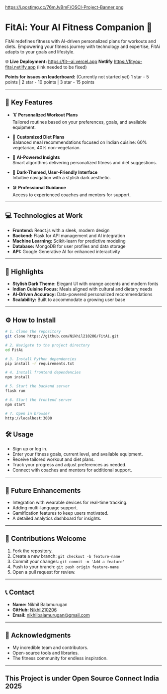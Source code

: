 https://i.postimg.cc/76mJvBmF/OSCI-Project-Banner.png
# FitAi: Your AI Fitness Companion 🌟

FitAi redefines fitness with AI-driven personalized plans for workouts and diets. Empowering your fitness journey with technology and expertise, FitAi adapts to your goals and lifestyle.

🌐 **Live Deployment:** https://fit--ai.vercel.app
**Netlify** https://fityou-fitai.netlify.app (link needed to be fixed)

**Points for issues on leaderboard:** (Currently not started yet)
1 star - 5 points | 
2 star - 10 points |
3 star - 15 points

---

## 🌟 Key Features

- 🏋️ **Personalized Workout Plans**  
  Tailored routines based on your preferences, goals, and available equipment.

- 🥗 **Customized Diet Plans**  
  Balanced meal recommendations focused on Indian cuisine: 60% vegetarian, 40% non-vegetarian.

- 🤖 **AI-Powered Insights**  
  Smart algorithms delivering personalized fitness and diet suggestions.

- 🎨 **Dark-Themed, User-Friendly Interface**  
  Intuitive navigation with a stylish dark aesthetic.

- 🛠️ **Professional Guidance**  
  Access to experienced coaches and mentors for support.

---

## 💻 Technologies at Work

- **Frontend:** React.js with a sleek, modern design  
- **Backend:** Flask for API management and AI integration  
- **Machine Learning:** Scikit-learn for predictive modeling  
- **Database:** MongoDB for user profiles and data storage  
- **API:** Google Generative AI for enhanced interactivity

---

## 🎯 Highlights

- **Stylish Dark Theme:** Elegant UI with orange accents and modern fonts  
- **Indian Cuisine Focus:** Meals aligned with cultural and dietary needs  
- **AI-Driven Accuracy:** Data-powered personalized recommendations  
- **Scalability:** Built to accommodate a growing user base

---

## ⚙️ How to Install

```bash
# 1. Clone the repository
git clone https://github.com/Nikhil210206/FitAi.git

# 2. Navigate to the project directory
cd FitAi

# 3. Install Python dependencies
pip install -r requirements.txt

# 4. Install frontend dependencies
npm install

# 5. Start the backend server
flask run

# 6. Start the frontend server
npm start

# 7. Open in browser
http://localhost:3000
```

## 🛠️ Usage

- Sign up or log in.  
- Enter your fitness goals, current level, and available equipment.  
- Receive tailored workout and diet plans.  
- Track your progress and adjust preferences as needed.  
- Connect with coaches and mentors for additional support.  

---

## 🚀 Future Enhancements

- Integration with wearable devices for real-time tracking.  
- Adding multi-language support.  
- Gamification features to keep users motivated.  
- A detailed analytics dashboard for insights.  

---

## 🤝 Contributions Welcome

1. Fork the repository.  
2. Create a new branch: `git checkout -b feature-name`  
3. Commit your changes: `git commit -m 'Add a feature'`  
4. Push to your branch: `git push origin feature-name`  
5. Open a pull request for review.  

---

## 📞 Contact

- **Name:** Nikhil Balamurugan  
- **GitHub:** [Nikhil210206](https://github.com/Nikhil210206)  
- **Email:** nikhilbalamurugan@gmail.com  

---

## 🙏 Acknowledgments

- My incredible team and contributors.  
- Open-source tools and libraries.  
- The fitness community for endless inspiration.  

---

## This Project is under Open Source Connect India 2025

